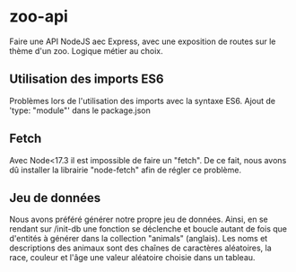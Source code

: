 # zoo-api

Faire une API NodeJS aec Express, avec une exposition de routes sur le thème d'un zoo. Logique métier au choix.

## Utilisation des imports ES6

Problèmes lors de l'utilisation des imports avec la syntaxe ES6. Ajout de 'type: "module"' dans le package.json

## Fetch

Avec Node<17.3 il est impossible de faire un "fetch". De ce fait, nous avons dû installer la librairie "node-fetch" afin de régler ce problème.

## Jeu de données

Nous avons préféré générer notre propre jeu de données. Ainsi, en se rendant sur /init-db une fonction se déclenche et boucle autant de fois que d'entités à générer dans la collection "animals" (anglais). Les noms et descriptions des animaux sont des chaînes de caractères aléatoires, la race, couleur et l'âge une valeur aléatoire choisie dans un tableau.
